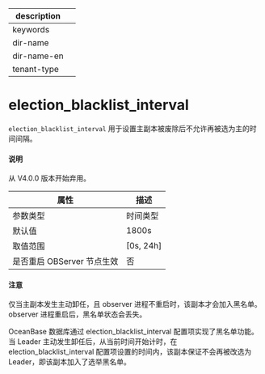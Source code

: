 |description||
|---|---|
|keywords||
|dir-name||
|dir-name-en||
|tenant-type||

election_blacklist_interval 
================================================

`election_blacklist_interval` 用于设置主副本被废除后不允许再被选为主的时间间隔。


<main id="notice" type='explain'>
  <h4>说明</h4>
  <p>  从 V4.0.0 版本开始弃用。  </p>
</main>

|        属性        |     描述      |
|------------------|-------------|
| 参数类型             | 时间类型        |
| 默认值              | 1800s       |
| 取值范围             | \[0s, 24h\] |
| 是否重启 OBServer 节点生效 | 否           |

<main id="notice" type='notice'>
  <h4>注意</h4>
  <p>  仅当主副本发生主动卸任，且 observer 进程不重启时，该副本才会加入黑名单。observer 进程重启后，黑名单状态会丢失。   </p>
</main>

OceanBase 数据库通过 election_blacklist_interval 配置项实现了黑名单功能。当 Leader 主动发生卸任后，从当前时间开始计时，在 election_blacklist_interval 配置项设置的时间内，该副本保证不会再被改选为 Leader，即该副本加入了选举黑名单。

